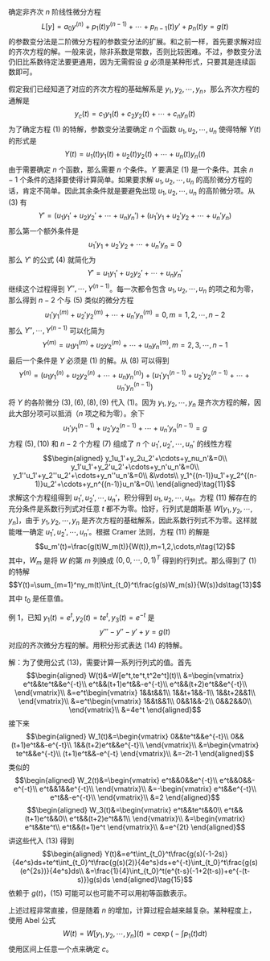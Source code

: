 确定非齐次 $n$ 阶线性微分方程
$$L[y]=a_0y^{(n)}+p_1(t)y^{(n-1)}+\cdots+p_{n-1}(t)y'+p_n(t)y=g(t)\tag{1}$$
的参数变分法是二阶微分方程的参数变分法的扩展。和之前一样，首先要求解对应的齐次方程的解。一般来说，除非系数是常数，否则比较困难。不过，参数变分法仍旧比系数待定法要更通用，因为无需假设 $g$ 必须是某种形式，只要其是连续函数即可。

假定我们已经知道了对应的齐次方程的基础解系是 $y_1,y_2,\cdots,y_n$，那么齐次方程的通解是
$$y_c(t)=c_1y_1(t)+c_2y_2(t)+\cdots+c_ny_n(t)\tag{2}$$
为了确定方程 $(1)$ 的特解，参数变分法要确定 $n$ 个函数 $u_1,u_2,\cdots,u_n$ 使得特解 $Y(t)$ 的形式是
$$Y(t)=u_1(t)y_1(t)+u_2(t)y_2(t)+\cdots+u_n(t)y_n(t)\tag{3}$$
由于需要确定 $n$ 个函数，那么需要 $n$ 个条件。$Y$ 要满足 $(1)$ 是一个条件。其余 $n-1$ 个条件的选择要使得计算简单。如果要求解 $u_1,u_2,\cdots,u_n$ 的高阶微分方程的话，肯定不简单。因此其余条件就是要避免出现 $u_1,u_2,\cdots,u_n$ 的高阶微分项。从 $(3)$ 有
$$Y'=(u_1y_1'+u_2y_2'+\cdots+u_ny_n')+(u_1'y_1+u_2'y_2+\cdots+u_n'y_n)\tag{4}$$
那么第一个额外条件是
$$u_1'y_1+u_2'y_2+\cdots+u_n'y_n=0\tag{5}$$
那么 $Y'$ 的公式 $(4)$ 就简化为
$$Y'=u_1y_1'+u_2y_2'+\cdots+u_ny_n'\tag{6}$$
继续这个过程得到 $Y'',\cdots,Y^{(n-1)}$。每一次都令包含 $u_1,u_2,\cdots,u_n$ 的项之和为零，那么得到 $n-2$ 个与 $(5)$ 类似的微分方程
$$u_1'y_1^{(m)}+u_2'y_2^{(m)}+\cdots+u_n'y_n^{(m)}=0,m=1,2,\cdots,n-2\tag{7}$$
那么 $Y'',\cdots,Y^{(n-1)}$ 可以化简为
$$Y^{(m)}=u_1y_1^{(m)}+u_2y_2^{(m)}+\cdots+u_ny_n^{(m)},m=2,3,\cdots,n-1\tag{8}$$
最后一个条件是 $Y$ 必须是 $(1)$ 的解。从 $(8)$ 可以得到
$$Y^{(n)}=(u_1y_1^{(n)}+u_2y_2^{(n)}+\cdots+u_ny_n^{(n)})+(u_1'y_1^{(n-1)}+u_2'y_2^{(n-1)}+\cdots+u_n'y_n^{(n-1)})$$
将 $Y$ 的各阶微分 $(3),(6),(8),(9)$ 代入 $(1)$。因为 $y_1,y_2,\cdots,y_n$ 是齐次方程的解，因此大部分项可以抵消（$n$ 项之和为零）。余下
$$u_1'y_1^{(n-1)}+u_2'y_2^{(n-1)}+\cdots+u_n'y_n^{(n-1)}=g\tag{10}$$
方程 $(5),(10)$ 和 $n-2$ 个方程 $(7)$ 组成了 $n$ 个 $u_1',u_2',\cdots,u_n'$ 的线性方程
$$\begin{aligned}
y_1u_1'+y_2u_2'+\cdots+y_nu_n'&=0\\
y_1'u_1'+y_2'u_2'+\cdots+y_n'u_n'&=0\\
y_1''u_1'+y_2''u_2'+\cdots+y_n''u_n'&=0\\
&\vdots\\
y_1^{(n-1)}u_1'+y_2^{(n-1)}u_2'+\cdots+y_n^{(n-1)}u_n'&=0\\
\end{aligned}\tag{11}$$
求解这个方程组得到 $u_1',u_2',\cdots,u_n'$，积分得到 $u_1,u_2,\cdots,u_n$。方程 $(11)$ 解存在的充分条件是系数行列式对任意 $t$ 都不为零。恰好，行列式是朗斯基 $W[y_1,y_2,\cdots,y_n]$，由于 $y_1,y_2,\cdots,y_n$ 是齐次方程的基础解系，因此系数行列式不为零。这样就能唯一确定 $u_1',u_2',\cdots,u_n'$。根据 Cramer 法则，方程 $(11)$ 的解是
$$u_m'(t)=\frac{g(t)W_m(t)}{W(t)},m=1,2,\cdots,n\tag{12}$$
其中，$W_m$ 是将 $W$ 的第 $m$ 列换成 $(0,0,\cdots,0,1)^T$ 得到的行列式。那么得到了 $(1)$ 的特解
$$Y(t)=\sum_{m=1}^ny_m(t)\int_{t_0}^t\frac{g(s)W_m(s)}{W(s)}ds\tag{13}$$
其中 $t_0$ 是任意值。

例 1，已知 $y_1(t)=e^t,y_2(t)=te^t,y_3(t)=e^{-t}$ 是
$$y'''-y''-y'+y=g(t)\tag{14}$$
对应的齐次微分方程的解。用积分形式表达 $(14)$ 的特解。

解：为了使用公式 $(13)$，需要计算一系列行列式的值。首先
$$\begin{aligned}
W(t)&=W[e^t,te^t,t^2e^t](t)\\
&=\begin{vmatrix}
e^t&&te^t&&e^{-t}\\
e^t&&(t+1)e^t&&-e^{-t}\\
e^t&&(t+2)e^t&&e^{-t}\\
\end{vmatrix}\\
&=e^t\begin{vmatrix}
1&&t&&1\\
1&&t+1&&-1\\
1&&t+2&&1\\
\end{vmatrix}\\
&=e^t\begin{vmatrix}
1&&t&&1\\
0&&1&&-2\\
0&&2&&0\\
\end{vmatrix}\\
&=4e^t
\end{aligned}$$
接下来
$$\begin{aligned}
W_1(t)&=\begin{vmatrix}
0&&te^t&&e^{-t}\\
0&&(t+1)e^t&&-e^{-t}\\
1&&(t+2)e^t&&e^{-t}\\
\end{vmatrix}\\
&=\begin{vmatrix}
te^t&&e^{-t}\\
(t+1)e^t&&-e^{-t}
\end{vmatrix}\\
&=-2t-1
\end{aligned}$$
类似的
$$\begin{aligned}
W_2(t)&=\begin{vmatrix}
e^t&&0&&e^{-t}\\
e^t&&0&&-e^{-t}\\
e^t&&1&&e^{-t}\\
\end{vmatrix}\\
&=-\begin{vmatrix}
e^t&&e^{-t}\\
e^t&&-e^{-t}\\
\end{vmatrix}\\
&=2
\end{aligned}$$
$$\begin{aligned}
W_3(t)&=\begin{vmatrix}
e^t&&te^t&&0\\
e^t&&(t+1)e^t&&0\\
e^t&&(t+2)e^t&&1\\
\end{vmatrix}\\
&=\begin{vmatrix}
e^t&&te^t\\
e^t&&(t+1)e^t
\end{vmatrix}\\
&=e^{2t}
\end{aligned}$$
讲这些代入 $(13)$ 得到
$$\begin{aligned}
Y(t)&=e^t\int_{t_0}^t\frac{g(s)(-1-2s)}{4e^s}ds+te^t\int_{t_0}^t\frac{g(s)(2)}{4e^s}ds+e^{-t}\int_{t_0}^t\frac{g(s)(e^{2s})}{4e^s}ds\\
&=\frac{1}{4}\int_{t_0}^t(e^{t-s}(-1+2(t-s))+e^{-(t-s)})g(s)ds
\end{aligned}\tag{15}$$
依赖于 $g(t)$，$(15)$ 可能可以也可能不可以用初等函数表示。

上述过程非常直接，但是随着 $n$ 的增加，计算过程会越来越复杂。某种程度上，使用 Abel 公式
$$W(t)=W[y_1,y_2,\cdots,y_n](t)=c\exp\bigg(-\int p_1(t)dt\bigg)$$
使用区间上任意一个点来确定 $c$。
